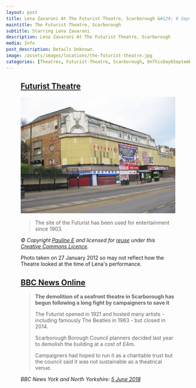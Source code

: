 ```yaml
---
layout: post
title: Lena Zavaroni At The Futurist Theatre, Scarborough &#124; 6 September 1981
maintitle: The Futurist Theatre, Scarborough
subtitle: Starring Lena Zavaroni
description: Lena Zavaroni At The Futurist Theatre, Scarborough
media: Info
post_description: Details Unknown.
image: /assets/images/locations/the-futurist-theatre.jpg
categories: [Theatres, Futurist-Theatre, Scarborough, OnThisDay6September]
---
```


<figure class="fig3">
<div class="CardLayout">
<div class="CardItem"><h2 id="infobox1" class="infobox"><a href="#infobox1">Futurist Theatre</a></h2>
<div class="CardItem split">
<img src="/assets/images/locations/the-futurist-theatre.jpg" class="full-width"/>
<p></p>
<blockquote><p>The site of the Futurist has been used for entertainment since 1903.</p></blockquote>
<cite>© Copyright <a class="external-links" href="https://www.geograph.org.uk/profile/13903">Pauline E</a> and licensed for <a class="external-link" href="https://www.geograph.org.uk/reuse.php?id=2785375">reuse</a> under this <a class="external-link" href="http://creativecommons.org/licenses/by-sa/2.0/">Creative Commons Licence</a>.</cite>
<br />
<p>Photo taken on 27 January 2012 so may not reflect how the Theatre looked at the time of Lena's performance.</p>
</div></div></div>
</figure>

<figure class="fig3">
<div class="CardLayout">
<div class="CardItem"><h2 id="infobox2" class="infobox"><a href="#infobox2">BBC News Online</a></h2>
<div class="CardItem split">
<blockquote>
<strong>The demolition of a seafront theatre in Scarborough has begun following a long fight by campaigners to save it</strong>
<p>The Futurist opened in 1921 and hosted many artists - including famously The Beatles in 1963 - but closed in 2014.</p>
<p>Scarborough Borough Council planners decided last year to demolish the building at a cost of £4m.</p>
<p>Campaigners had hoped to run it as a charitable trust but the council said it was not sustainable as a theatrical venue.</p>
</blockquote>
<cite>BBC News York and North Yorkshire: <a class="external-link" href="https://www.bbc.co.uk/news/uk-england-york-north-yorkshire-44368471">5 June 2018</a></cite>
</div></div></div>
</figure>
